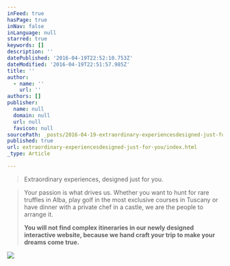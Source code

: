 ```yaml
---
inFeed: true
hasPage: true
inNav: false
inLanguage: null
starred: true
keywords: []
description: ''
datePublished: '2016-04-19T22:52:10.753Z'
dateModified: '2016-04-19T22:51:57.985Z'
title: ''
author:
  - name: ''
    url: ''
authors: []
publisher:
  name: null
  domain: null
  url: null
  favicon: null
sourcePath: _posts/2016-04-19-extraordinary-experiencesdesigned-just-for-you.md
published: true
url: extraordinary-experiencesdesigned-just-for-you/index.html
_type: Article

---
```

> Extraordinary experiences, designed just for you.

> Your passion is what drives us. Whether you want to hunt for rare truffles in Alba, play golf in the most exclusive courses in Tuscany or have dinner with a private chef in a castle, we are the people to arrange it.
> 
> **You will not find complex itineraries in our newly designed interactive website, because we hand craft your trip to make your dreams come true.**

![](https://the-grid-user-content.s3-us-west-2.amazonaws.com/23a98ca0-1c97-4fc0-b16c-4ef4dd2c3235.jpg)
